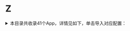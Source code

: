 # Z
<details>
<summary>
本目录共收录41个App，详情见如下，单击导入对应配置：
</summary>

- [ZCOOL站酷](surge:///install-module?url=https%3A%2F%2Fraw.githubusercontent.com%2FzirawellRule%2FSurge%2FAdblock%2FApp%2FZ%2FZCOOL%E7%AB%99%E9%85%B7%2Fzcool.sgmodule)
- [ZeppLife](surge:///install-module?url=https%3A%2F%2Fraw.githubusercontent.com%2FzirawellRule%2FSurge%2FAdblock%2FApp%2FZ%2FZeppLife%2Fmifit.sgmodule)
- [中关村在线](surge:///install-module?url=https%3A%2F%2Fraw.githubusercontent.com%2FzirawellRule%2FSurge%2FAdblock%2FApp%2FZ%2F%E4%B8%AD%E5%85%B3%E6%9D%91%E5%9C%A8%E7%BA%BF%2Fzol.sgmodule)
- [中国人保](surge:///install-module?url=https%3A%2F%2Fraw.githubusercontent.com%2FzirawellRule%2FSurge%2FAdblock%2FApp%2FZ%2F%E4%B8%AD%E5%9B%BD%E4%BA%BA%E4%BF%9D%2Fpicc.sgmodule)
- [中国人寿寿险](surge:///install-module?url=https%3A%2F%2Fraw.githubusercontent.com%2FzirawellRule%2FSurge%2FAdblock%2FApp%2FZ%2F%E4%B8%AD%E5%9B%BD%E4%BA%BA%E5%AF%BF%E5%AF%BF%E9%99%A9%2Fchinalife.sgmodule)
- [中国农业银行](surge:///install-module?url=https%3A%2F%2Fraw.githubusercontent.com%2FzirawellRule%2FSurge%2FAdblock%2FApp%2FZ%2F%E4%B8%AD%E5%9B%BD%E5%86%9C%E4%B8%9A%E9%93%B6%E8%A1%8C%2Fabc.sgmodule)
- [中国国航](surge:///install-module?url=https%3A%2F%2Fraw.githubusercontent.com%2FzirawellRule%2FSurge%2FAdblock%2FApp%2FZ%2F%E4%B8%AD%E5%9B%BD%E5%9B%BD%E8%88%AA%2Fairchina.sgmodule)
- [中国大学MOOC](surge:///install-module?url=https%3A%2F%2Fraw.githubusercontent.com%2FzirawellRule%2FSurge%2FAdblock%2FApp%2FZ%2F%E4%B8%AD%E5%9B%BD%E5%A4%A7%E5%AD%A6MOOC%2Fmooc.sgmodule)
- [中国工商银行](surge:///install-module?url=https%3A%2F%2Fraw.githubusercontent.com%2FzirawellRule%2FSurge%2FAdblock%2FApp%2FZ%2F%E4%B8%AD%E5%9B%BD%E5%B7%A5%E5%95%86%E9%93%B6%E8%A1%8C%2Ficbc.sgmodule)
- [中国广电](surge:///install-module?url=https%3A%2F%2Fraw.githubusercontent.com%2FzirawellRule%2FSurge%2FAdblock%2FApp%2FZ%2F%E4%B8%AD%E5%9B%BD%E5%B9%BF%E7%94%B5%2F10099.sgmodule)
- [中国建设银行](surge:///install-module?url=https%3A%2F%2Fraw.githubusercontent.com%2FzirawellRule%2FSurge%2FAdblock%2FApp%2FZ%2F%E4%B8%AD%E5%9B%BD%E5%BB%BA%E8%AE%BE%E9%93%B6%E8%A1%8C%2Fccb.sgmodule)
- [中国电信](surge:///install-module?url=https%3A%2F%2Fraw.githubusercontent.com%2FzirawellRule%2FSurge%2FAdblock%2FApp%2FZ%2F%E4%B8%AD%E5%9B%BD%E7%94%B5%E4%BF%A1%2F189.sgmodule)
- [中国移动](surge:///install-module?url=https%3A%2F%2Fraw.githubusercontent.com%2FzirawellRule%2FSurge%2FAdblock%2FApp%2FZ%2F%E4%B8%AD%E5%9B%BD%E7%A7%BB%E5%8A%A8%2F10086.sgmodule)
- [中国移动云盘](surge:///install-module?url=https%3A%2F%2Fraw.githubusercontent.com%2FzirawellRule%2FSurge%2FAdblock%2FApp%2FZ%2F%E4%B8%AD%E5%9B%BD%E7%A7%BB%E5%8A%A8%E4%BA%91%E7%9B%98%2Fmcloud.sgmodule)
- [中国联通](surge:///install-module?url=https%3A%2F%2Fraw.githubusercontent.com%2FzirawellRule%2FSurge%2FAdblock%2FApp%2FZ%2F%E4%B8%AD%E5%9B%BD%E8%81%94%E9%80%9A%2F10010.sgmodule)
- [中国银行](surge:///install-module?url=https%3A%2F%2Fraw.githubusercontent.com%2FzirawellRule%2FSurge%2FAdblock%2FApp%2FZ%2F%E4%B8%AD%E5%9B%BD%E9%93%B6%E8%A1%8C%2Fboc.sgmodule)
- [中羽在线](surge:///install-module?url=https%3A%2F%2Fraw.githubusercontent.com%2FzirawellRule%2FSurge%2FAdblock%2FApp%2FZ%2F%E4%B8%AD%E7%BE%BD%E5%9C%A8%E7%BA%BF%2Fbadmintoncn.sgmodule)
- [中银跨境GO](surge:///install-module?url=https%3A%2F%2Fraw.githubusercontent.com%2FzirawellRule%2FSurge%2FAdblock%2FApp%2FZ%2F%E4%B8%AD%E9%93%B6%E8%B7%A8%E5%A2%83GO%2Fbocgo.sgmodule)
- [众邦银行](surge:///install-module?url=https%3A%2F%2Fraw.githubusercontent.com%2FzirawellRule%2FSurge%2FAdblock%2FApp%2FZ%2F%E4%BC%97%E9%82%A6%E9%93%B6%E8%A1%8C%2Fzbank.sgmodule)
- [住这儿](surge:///install-module?url=https%3A%2F%2Fraw.githubusercontent.com%2FzirawellRule%2FSurge%2FAdblock%2FApp%2FZ%2F%E4%BD%8F%E8%BF%99%E5%84%BF%2Fonewo.sgmodule)
- [作业帮](surge:///install-module?url=https%3A%2F%2Fraw.githubusercontent.com%2FzirawellRule%2FSurge%2FAdblock%2FApp%2FZ%2F%E4%BD%9C%E4%B8%9A%E5%B8%AE%2Fzybang.sgmodule)
- [招商银行](surge:///install-module?url=https%3A%2F%2Fraw.githubusercontent.com%2FzirawellRule%2FSurge%2FAdblock%2FApp%2FZ%2F%E6%8B%9B%E5%95%86%E9%93%B6%E8%A1%8C%2Fcmb.sgmodule)
- [指点天下](surge:///install-module?url=https%3A%2F%2Fraw.githubusercontent.com%2FzirawellRule%2FSurge%2FAdblock%2FApp%2FZ%2F%E6%8C%87%E7%82%B9%E5%A4%A9%E4%B8%8B%2Fzhidiantianxia.sgmodule)
- [掌上京彩](surge:///install-module?url=https%3A%2F%2Fraw.githubusercontent.com%2FzirawellRule%2FSurge%2FAdblock%2FApp%2FZ%2F%E6%8E%8C%E4%B8%8A%E4%BA%AC%E5%BD%A9%2Fbobcc.sgmodule)
- [掌上公交](surge:///install-module?url=https%3A%2F%2Fraw.githubusercontent.com%2FzirawellRule%2FSurge%2FAdblock%2FApp%2FZ%2F%E6%8E%8C%E4%B8%8A%E5%85%AC%E4%BA%A4%2Fzsgj.sgmodule)
- [掌上生活](surge:///install-module?url=https%3A%2F%2Fraw.githubusercontent.com%2FzirawellRule%2FSurge%2FAdblock%2FApp%2FZ%2F%E6%8E%8C%E4%B8%8A%E7%94%9F%E6%B4%BB%2Fcmbcc.sgmodule)
- [掌上英雄联盟](surge:///install-module?url=https%3A%2F%2Fraw.githubusercontent.com%2FzirawellRule%2FSurge%2FAdblock%2FApp%2FZ%2F%E6%8E%8C%E4%B8%8A%E8%8B%B1%E9%9B%84%E8%81%94%E7%9B%9F%2Fmlol.sgmodule)
- [掌上道聚城](surge:///install-module?url=https%3A%2F%2Fraw.githubusercontent.com%2FzirawellRule%2FSurge%2FAdblock%2FApp%2FZ%2F%E6%8E%8C%E4%B8%8A%E9%81%93%E8%81%9A%E5%9F%8E%2Fdjcapp.sgmodule)
- [掌上鹿城](surge:///install-module?url=https%3A%2F%2Fraw.githubusercontent.com%2FzirawellRule%2FSurge%2FAdblock%2FApp%2FZ%2F%E6%8E%8C%E4%B8%8A%E9%B9%BF%E5%9F%8E%2Fzslc.sgmodule)
- [掌阅](surge:///install-module?url=https%3A%2F%2Fraw.githubusercontent.com%2FzirawellRule%2FSurge%2FAdblock%2FApp%2FZ%2F%E6%8E%8C%E9%98%85%2Fireader.sgmodule)
- [支付宝](surge:///install-module?url=https%3A%2F%2Fraw.githubusercontent.com%2FzirawellRule%2FSurge%2FAdblock%2FApp%2FZ%2F%E6%94%AF%E4%BB%98%E5%AE%9D%2Falipay.sgmodule)
- [最右](surge:///install-module?url=https%3A%2F%2Fraw.githubusercontent.com%2FzirawellRule%2FSurge%2FAdblock%2FApp%2FZ%2F%E6%9C%80%E5%8F%B3%2Fzuiyou.sgmodule)
- [浙里办](surge:///install-module?url=https%3A%2F%2Fraw.githubusercontent.com%2FzirawellRule%2FSurge%2FAdblock%2FApp%2FZ%2F%E6%B5%99%E9%87%8C%E5%8A%9E%2Fzjzwfw.sgmodule)
- [涨乐财富通](surge:///install-module?url=https%3A%2F%2Fraw.githubusercontent.com%2FzirawellRule%2FSurge%2FAdblock%2FApp%2FZ%2F%E6%B6%A8%E4%B9%90%E8%B4%A2%E5%AF%8C%E9%80%9A%2Fzhangle.sgmodule)
- [猪八戒](surge:///install-module?url=https%3A%2F%2Fraw.githubusercontent.com%2FzirawellRule%2FSurge%2FAdblock%2FApp%2FZ%2F%E7%8C%AA%E5%85%AB%E6%88%92%2Fzbj.sgmodule)
- [知乎](surge:///install-module?url=https%3A%2F%2Fraw.githubusercontent.com%2FzirawellRule%2FSurge%2FAdblock%2FApp%2FZ%2F%E7%9F%A5%E4%B9%8E%2Fzhihu.sgmodule)
- [职工普惠](surge:///install-module?url=https%3A%2F%2Fraw.githubusercontent.com%2FzirawellRule%2FSurge%2FAdblock%2FApp%2FZ%2F%E8%81%8C%E5%B7%A5%E6%99%AE%E6%83%A0%2Fcdzghome.sgmodule)
- [自如](surge:///install-module?url=https%3A%2F%2Fraw.githubusercontent.com%2FzirawellRule%2FSurge%2FAdblock%2FApp%2FZ%2F%E8%87%AA%E5%A6%82%2Fziroom.sgmodule)
- [转转](surge:///install-module?url=https%3A%2F%2Fraw.githubusercontent.com%2FzirawellRule%2FSurge%2FAdblock%2FApp%2FZ%2F%E8%BD%AC%E8%BD%AC%2Fzhuanzhuan.sgmodule)
- [追书神器](surge:///install-module?url=https%3A%2F%2Fraw.githubusercontent.com%2FzirawellRule%2FSurge%2FAdblock%2FApp%2FZ%2F%E8%BF%BD%E4%B9%A6%E7%A5%9E%E5%99%A8%2Fzhuishushenqi.sgmodule)
- [郑好办](surge:///install-module?url=https%3A%2F%2Fraw.githubusercontent.com%2FzirawellRule%2FSurge%2FAdblock%2FApp%2FZ%2F%E9%83%91%E5%A5%BD%E5%8A%9E%2Fzzzwfw.sgmodule)

</details>